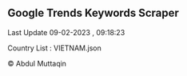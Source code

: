 

## Google Trends Keywords Scraper 
 
Last Update 09-02-2023 , 09:18:23

Country List :
VIETNAM.json



© Abdul Muttaqin 
